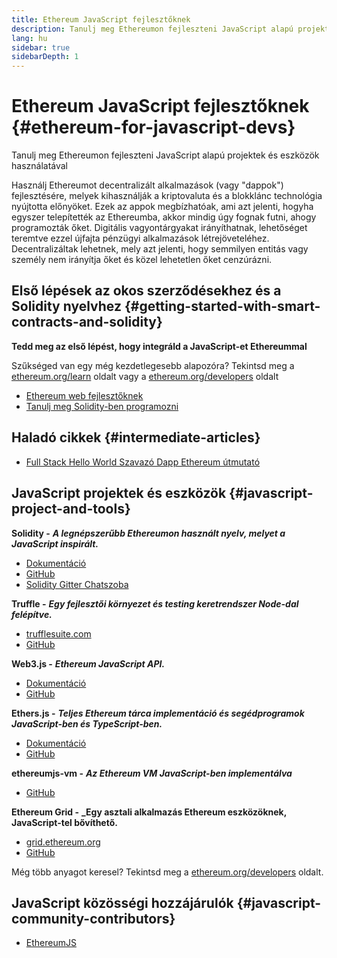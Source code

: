 ```yaml
---
title: Ethereum JavaScript fejlesztőknek
description: Tanulj meg Ethereumon fejleszteni JavaScript alapú projektek és eszközök használatával
lang: hu
sidebar: true
sidebarDepth: 1
---
```


# Ethereum JavaScript fejlesztőknek {#ethereum-for-javascript-devs}

<div class="featured">Tanulj meg Ethereumon fejleszteni JavaScript alapú projektek és eszközök használatával</div>

Használj Ethereumot decentralizált alkalmazások (vagy "dappok") fejlesztésére, melyek kihasználják a kriptovaluta és a blokklánc technológia nyújtotta előnyöket. Ezek az appok megbízhatóak, ami azt jelenti, hogyha egyszer telepítették az Ethereumba, akkor mindig úgy fognak futni, ahogy programozták őket. Digitális vagyontárgyakat irányíthatnak, lehetőséget teremtve ezzel újfajta pénzügyi alkalmazások létrejöveteléhez. Decentralizáltak lehetnek, mely azt jelenti, hogy semmilyen entitás vagy személy nem irányítja őket és közel lehetetlen őket cenzúrázni.

## Első lépések az okos szerződésekhez és a Solidity nyelvhez {#getting-started-with-smart-contracts-and-solidity}

**Tedd meg az első lépést, hogy integráld a JavaScript-et Ethereummal**

Szűkséged van egy még kezdetlegesebb alapozóra? Tekintsd meg a [ethereum.org/learn](/hu/learn/) oldalt vagy a [ethereum.org/developers](/hu/developers/) oldalt

- [Ethereum web fejlesztőknek](https://medium.com/@mvmurthy/ethereum-for-web-developers-890be23d1d0c)
- [Tanulj meg Solidity-ben programozni](https://cryptozombies.io/)

## Haladó cikkek {#intermediate-articles}

- [Full Stack Hello World Szavazó Dapp Ethereum útmutató](https://medium.com/@mvmurthy/full-stack-hello-world-voting-ethereum-dapp-tutorial-part-1-40d2d0d807c2)

## JavaScript projektek és eszközök {#javascript-project-and-tools}

**Solidity -** **_A legnépszerűbb Ethereumon használt nyelv, melyet a JavaScript inspirált._**

- [Dokumentáció](https://solidity.readthedocs.io)
- [GitHub](https://github.com/ethereum/solidity/)
- [Solidity Gitter Chatszoba](https://gitter.im/ethereum/solidity/)

**Truffle -** **_Egy fejlesztői környezet és testing keretrendszer Node-dal felépítve._**

- [trufflesuite.com](https://www.trufflesuite.com/)
- [GitHub](https://github.com/trufflesuite/truffle)

**Web3.js -** **_Ethereum JavaScript API._**

- [Dokumentáció](https://web3js.readthedocs.io/en/1.0/)
- [GitHub](https://github.com/ethereum/web3.js/)

**Ethers.js -** **_Teljes Ethereum tárca implementáció és segédprogramok JavaScript-ben és TypeScript-ben._**

- [Dokumentáció](https://docs.ethers.io/ethers.js/html/)
- [GitHub](https://github.com/ethers-io/ethers.js/)

**ethereumjs-vm -** **_Az Ethereum VM JavaScript-ben implementálva_**

- [GitHub](https://github.com/ethereumjs/ethereumjs-vm)

**Ethereum Grid -** **\_Egy asztali alkalmazás Ethereum eszközöknek, JavaScript-tel bővíthető.**

- [grid.ethereum.org](https://grid.ethereum.org)
- [GitHub](https://github.com/ethereum/grid)

Még több anyagot keresel? Tekintsd meg a [ethereum.org/developers](/hu/developers/) oldalt.

## JavaScript közösségi hozzájárulók {#javascript-community-contributors}

- [EthereumJS](https://ethereumjs.github.io)
